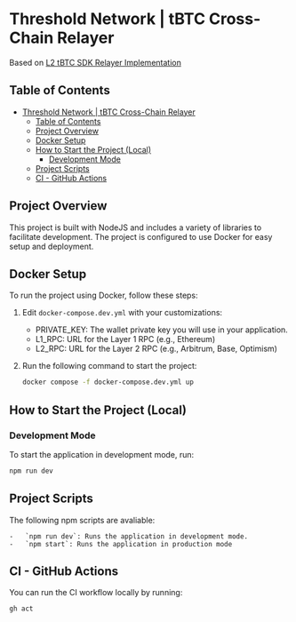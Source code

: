 # Threshold Network | tBTC Cross-Chain Relayer

Based on [L2 tBTC SDK Relayer Implementation](https://thresholdnetwork.notion.site/L2-tBTC-SDK-Relayer-Implementation-4dfedabfcf594c7d8ef80609541cf791?pvs=4)

## Table of Contents

- [Threshold Network | tBTC Cross-Chain Relayer](#threshold-network--tbtc-cross-chain-relayer)
  - [Table of Contents](#table-of-contents)
  - [Project Overview](#project-overview)
  - [Docker Setup](#docker-setup)
  - [How to Start the Project (Local)](#how-to-start-the-project-local)
    - [Development Mode](#development-mode)
  - [Project Scripts](#project-scripts)
  - [CI - GitHub Actions](#ci---github-actions)

## Project Overview

This project is built with NodeJS and includes a variety of libraries to facilitate development. The project is configured to use Docker for easy setup and deployment.

## Docker Setup

To run the project using Docker, follow these steps:

1. Edit `docker-compose.dev.yml` with your customizations:

   - PRIVATE_KEY: The wallet private key you will use in your application.
   - L1_RPC: URL for the Layer 1 RPC (e.g., Ethereum)
   - L2_RPC: URL for the Layer 2 RPC (e.g., Arbitrum, Base, Optimism)

2. Run the following command to start the project:
   ```bash
   docker compose -f docker-compose.dev.yml up
   ```

## How to Start the Project (Local)

### Development Mode

To start the application in development mode, run:

```bash
npm run dev
```

## Project Scripts

The following npm scripts are avaliable:

    -   `npm run dev`: Runs the application in development mode.
    -   `npm start`: Runs the application in production mode

## CI - GitHub Actions

You can run the CI workflow locally by running:

```bash
gh act
```



